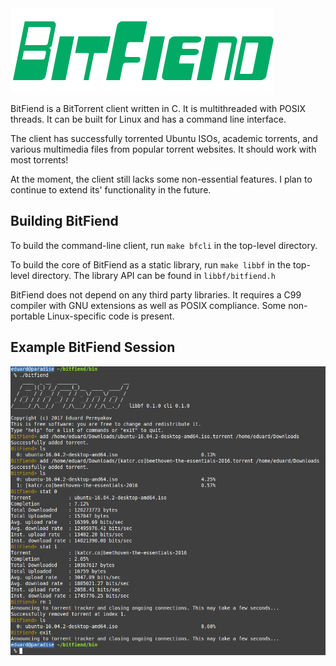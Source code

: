 <img src="./img/bitfiend.png"/>

BitFiend is a BitTorrent client written in C. It is multithreaded with POSIX threads. 
It can be built for Linux and has a command line interface. 

The client has successfully torrented Ubuntu ISOs, academic torrents, and various 
multimedia files from popular torrent websites. It should work with most torrents!

At the moment, the client still lacks some non-essential features. I plan to 
continue to extend its' functionality in the future.

## Building BitFiend ##

To build the command-line client, run `make bfcli` in the top-level directory.

To build the core of BitFiend as a static library, run `make libbf` in the top-level
directory. The library API can be found in `libbf/bitfiend.h`

BitFiend does not depend on any third party libraries. It requires a C99 compiler with 
GNU extensions as well as POSIX compliance. Some non-portable Linux-specific code is
present.

## Example BitFiend Session ##

<img src="./img/session.png"/>
